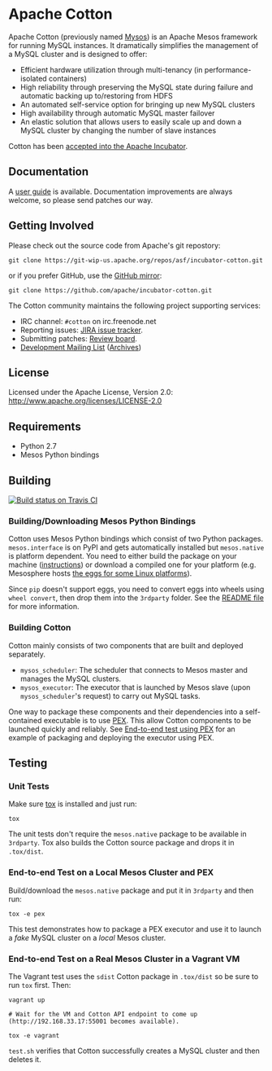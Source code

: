# Apache Cotton
Apache Cotton (previously named [Mysos](https://blog.twitter.com/2015/another-look-at-mysql-at-twitter-and-incubating-mysos))
is an Apache Mesos framework for running MySQL instances. It dramatically simplifies the management
of a MySQL cluster and is designed to offer:

 * Efficient hardware utilization through multi-tenancy (in performance-isolated containers)
 * High reliability through preserving the MySQL state during failure and automatic backing up to/restoring from HDFS
 * An automated self-service option for bringing up new MySQL clusters
 * High availability through automatic MySQL master failover
 * An elastic solution that allows users to easily scale up and down a MySQL cluster by changing the number of slave instances

Cotton has been [accepted into the Apache Incubator](http://incubator.apache.org/projects/cotton.html).

## Documentation
A [user guide](docs/user-guide.md) is available. Documentation improvements are always welcome, so please send patches our way.

## Getting Involved
Please check out the source code from Apache's git repostory:

    git clone https://git-wip-us.apache.org/repos/asf/incubator-cotton.git

or if you prefer GitHub, use the [GitHub mirror](https://github.com/apache/incubator-cotton):

    git clone https://github.com/apache/incubator-cotton.git

The Cotton community maintains the following project supporting services:

- IRC channel: `#cotton` on irc.freenode.net
- Reporting issues: [JIRA issue tracker](https://issues.apache.org/jira/browse/COTTON).
- Submitting patches: [Review board](https://reviews.apache.org/groups/cotton/).
- [Development Mailing List](mailto:dev-subscribe@cotton.incubator.apache.org)
([Archives](http://www.mail-archive.com/dev@cotton.incubator.apache.org/))

## License
Licensed under the Apache License, Version 2.0: http://www.apache.org/licenses/LICENSE-2.0

## Requirements
 * Python 2.7
 * Mesos Python bindings

## Building
[![Build status on Travis CI](https://api.travis-ci.org/apache/incubator-cotton.svg)](https://travis-ci.org/apache/incubator-cotton)

### Building/Downloading Mesos Python Bindings
Cotton uses Mesos Python bindings which consist of two Python packages. `mesos.interface` is on PyPI
and gets automatically installed but `mesos.native` is platform dependent. You need to either build
the package on your machine ([instructions](http://mesos.apache.org/gettingstarted/)) or download a
compiled one for your platform (e.g. Mesosphere hosts
[the eggs for some Linux platforms](https://mesosphere.com/downloads/)).

Since `pip` doesn't support eggs, you need to convert eggs into wheels using `wheel convert`, then
drop them into the `3rdparty` folder. See the [README file](3rdparty/README.md) for more
information.

### Building Cotton
Cotton mainly consists of two components that are built and deployed separately.

- `mysos_scheduler`: The scheduler that connects to Mesos master and manages the MySQL clusters.
- `mysos_executor`: The executor that is launched by Mesos slave (upon `mysos_scheduler`'s request)
to carry out MySQL tasks.

One way to package these components and their dependencies into a self-contained executable is to
use [PEX](https://pex.readthedocs.org/en/latest/). This allow Cotton components to be launched
quickly and reliably. See
[End-to-end test using PEX](#end-to-end-test-on-a-local-mesos-cluster-and-pex) for an example of
packaging and deploying the executor using PEX.

## Testing
### Unit Tests
Make sure [tox](https://tox.readthedocs.org/en/latest/) is installed and just run:

    tox

The unit tests don't require the `mesos.native` package to be available in `3rdparty`. Tox also
builds the Cotton source package and drops it in `.tox/dist`.

### End-to-end Test on a Local Mesos Cluster and PEX
Build/download the `mesos.native` package and put it in `3rdparty` and then run:

    tox -e pex

This test demonstrates how to package a PEX executor and use it to launch a *fake* MySQL cluster on
a *local* Mesos cluster.

### End-to-end Test on a Real Mesos Cluster in a Vagrant VM
The Vagrant test uses the `sdist` Cotton package in `.tox/dist` so be sure to run `tox` first. Then:

    vagrant up

    # Wait for the VM and Cotton API endpoint to come up (http://192.168.33.17:55001 becomes available).

    tox -e vagrant

`test.sh` verifies that Cotton successfully creates a MySQL cluster and then deletes it.
